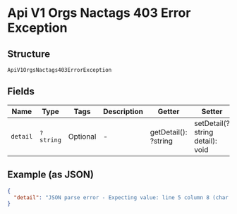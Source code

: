 
# Api V1 Orgs Nactags 403 Error Exception

## Structure

`ApiV1OrgsNactags403ErrorException`

## Fields

| Name | Type | Tags | Description | Getter | Setter |
|  --- | --- | --- | --- | --- | --- |
| `detail` | `?string` | Optional | - | getDetail(): ?string | setDetail(?string detail): void |

## Example (as JSON)

```json
{
  "detail": "JSON parse error - Expecting value: line 5 column 8 (char 56)"
}
```

